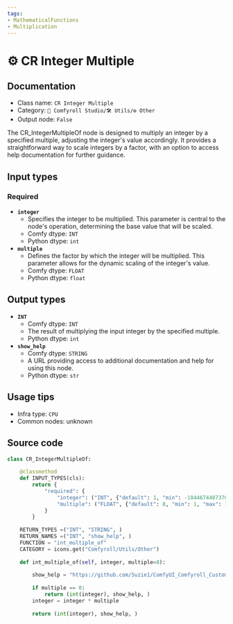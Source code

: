 ```yaml
---
tags:
- MathematicalFunctions
- Multiplication
---
```


# ⚙️ CR Integer Multiple
## Documentation
- Class name: `CR Integer Multiple`
- Category: `🧩 Comfyroll Studio/🛠️ Utils/⚙️ Other`
- Output node: `False`

The CR_IntegerMultipleOf node is designed to multiply an integer by a specified multiple, adjusting the integer's value accordingly. It provides a straightforward way to scale integers by a factor, with an option to access help documentation for further guidance.
## Input types
### Required
- **`integer`**
    - Specifies the integer to be multiplied. This parameter is central to the node's operation, determining the base value that will be scaled.
    - Comfy dtype: `INT`
    - Python dtype: `int`
- **`multiple`**
    - Defines the factor by which the integer will be multiplied. This parameter allows for the dynamic scaling of the integer's value.
    - Comfy dtype: `FLOAT`
    - Python dtype: `float`
## Output types
- **`INT`**
    - Comfy dtype: `INT`
    - The result of multiplying the input integer by the specified multiple.
    - Python dtype: `int`
- **`show_help`**
    - Comfy dtype: `STRING`
    - A URL providing access to additional documentation and help for using this node.
    - Python dtype: `str`
## Usage tips
- Infra type: `CPU`
- Common nodes: unknown


## Source code
```python
class CR_IntegerMultipleOf:
       
    @classmethod
    def INPUT_TYPES(cls):
        return {
            "required": {
                "integer": ("INT", {"default": 1, "min": -18446744073709551615, "max": 18446744073709551615}),
                "multiple": ("FLOAT", {"default": 8, "min": 1, "max": 18446744073709551615}),
            }
        }
    
    RETURN_TYPES =("INT", "STRING", )
    RETURN_NAMES =("INT", "show_help", )
    FUNCTION = "int_multiple_of"    
    CATEGORY = icons.get("Comfyroll/Utils/Other")
    
    def int_multiple_of(self, integer, multiple=8):
    
        show_help = "https://github.com/Suzie1/ComfyUI_Comfyroll_CustomNodes/wiki/Other-Nodes#cr-integer-multiple"
        
        if multiple == 0:
            return (int(integer), show_help, )
        integer = integer * multiple   
        
        return (int(integer), show_help, )

```

